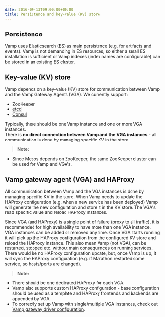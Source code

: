 ```yaml
---
date: 2016-09-13T09:00:00+00:00
title: Persistence and key-value (KV) store
---
```


## Persistence 
Vamp uses Elasticsearch (ES) as main persistence (e.g. for artifacts and events). 
Vamp is not demanding in ES resources, so either a small ES installation is sufficient or Vamp indexes (index names are configurable) can be stored in an existing ES cluster.


## Key-value (KV) store
Vamp depends on a key-value (KV) store for communication between Vamp and the Vamp Gateway Agents (VGA).
We currently support:

* [ZooKeeper](https://zookeeper.apache.org/)
* [etcd](https://coreos.com/etcd/docs/latest/) 
* [Consul](https://www.consul.io/)

Typically, there should be one Vamp instance and one or more VGA instances.  
There is **no direct connection between Vamp and the VGA instances** - all communication is done by managing specific KV in the store.  


>**Note:**
>
* Since Mesos depends on ZooKeeper, the same ZooKeeper cluster can be used for Vamp and VGA's.


## Vamp gateway agent (VGA) and HAProxy

All communication between Vamp and the VGA instances is done by managing specific KV in the store. 
When Vamp needs to update the HAProxy configuration (e.g. when a new service has been deployed) Vamp will generate the new configuration and store it in the KV store.
The VGA's read specific value and reload HAProxy instances. 

Since VGA (and HAProxy) is a single point of failure (proxy to all traffic), it is recommended for high availability to have more than one VGA instance.
VGA instances can be added or removed any time. Once VGA starts running it will pick up the HAProxy configuration from the configured KV store and reload the HAProxy instance.
This also mean Vamp (not VGA), can be restarted, stopped etc. without main consequences on running services. There would be no HAProxy configuration update, but, once Vamp is up, it will sync the HAProxy configuration (e.g. if Marathon restarted some service, so hosts/ports are changed).  

>**Note:**
>
* There should be one dedicated HAProxy for each VGA. 
* Vamp also supports custom HAProxy configuration - base configuration should be used as a template and HAProxy frontends and backends are appended by VGA.
* To correctly set up Vamp with single/multiple VGA instances, check out [Vamp gateway driver configuration](/resources/run-vamp/vamp-configuration#gateway-driver).

